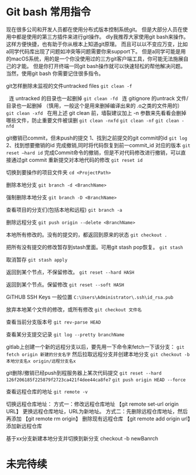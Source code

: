 
# Git bash 常用指令

现在很多公司和开发人员都在使用分布式版本控制系统git。
但是大部分人员在使用中都是使用的第三方插件来进行git操作。
dly我推荐大家使用git bash来操作。这样方便快捷，也有助于你从根本上知道git原理。
而且可以以不变应万变，比如a同学代码库出现了问题如冲突等问题需要你来support下。
但是a同学可能是用的macOS系统，用的是一个你没使用过的三方git客户端工具，你可能无法施展自己的才能。
但是你打开终端一同git bash操作就可以快速轻松的帮他解决问题。当然，使用git bash 你需要记住很多指令。


git怎样删除未监视的文件untracked files
```git clean -f```

 
连 untracked 的目录也一起删掉
```git clean -fd```
 
连 gitignore 的untrack 文件/目录也一起删掉 （慎用，一般这个是用来删掉编译出来的 .o之类的文件用的）
```git clean -xfd```
 
在用上述 git clean 前，墙裂建议加上 -n 参数来先看看会删掉哪些文件，防止重要文件被误删
```git clean -nxfd```
```git clean -nf```
```git clean -nfd```

git撤销已commit，但未push的提交
    1、找到之前提交的git commit的id 
    ```git log ```
    2、找到想要撤销的id 
        完成撤销,同时将代码恢复到前一commit_id 对应的版本
        ```git reset –hard id```
        完成Commit命令的撤销，但是不对代码修改进行撤销，可以直接通过git commit 重新提交对本地代码的修改
        ```git reset id```
    

切换到要操作的项目文件夹 
```cd <ProjectPath>```

删除本地分支 
```git branch -d <BranchName>```

强制删除本地分支 
```git branch -D <BranchName>```

查看项目的分支们(包括本地和远程) 
```git branch -a```

删除远程分支 
```git push origin --delete <BranchName>```

本地所有修改的。没有的提交的，都返回到原来的状态
```git checkout .```

把所有没有提交的修改暂存到stash里面。可用git stash pop恢复。
```git stash```

取消暂存
```git stash apply```


返回到某个节点，不保留修改。
```git reset --hard HASH```

返回到某个节点。保留修改
```git reset --soft HASH```

GiTHUB SSH Keys 一般位置
```C:\Users\Administrator\.ssh\id_rsa.pub```

放弃本地某个文件的修改，或所有修改
```git checkout 文件名```

查看当前分支版本号
```git rev-parse HEAD```

查看某分支提交记录
```git log --pretty branchName```

gitlab上创建一个新的远程分支以后，要先用一下命令来fetch一下该分支： 
```git fetch origin 新建的分支名字```
然后拉取远程分支并创建本地分支
```git checkout -b 本地分支名x origin/远程分支名x```

git删除/撤销已经push到程服务器上某次代码提交
```git reset --hard 126f206185f225879f2723ca421f4dee44ca8fe7```
```git push origin HEAD --force```

查看远程仓库的地址
```git remote -v```

切换远程仓库地址：
    方式一：修改远程仓库地址
        【git remote set-url origin URL】 更换远程仓库地址，URL为新地址。
    方式二：先删除远程仓库地址，然后再添加
        【git remote rm origin】 删除现有远程仓库 
        【git remote add origin url】添加新远程仓库
        
基于xx分支新建本地分支并切换到新分支
    checkout -b newBanrch
    
# 未完待续

